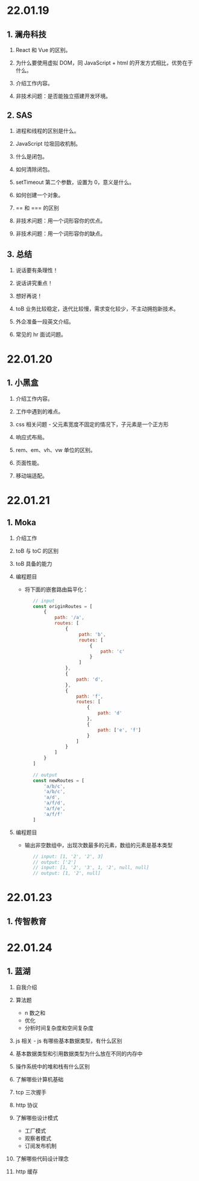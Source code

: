 # 22.01.19

## 1. 澜舟科技

1. React 和 Vue 的区别。

2. 为什么要使用虚拟 DOM，同 JavaScript + html 的开发方式相比，优势在于什么。

3. 介绍工作内容。

4. 非技术问题：是否能独立搭建开发环境。

## 2. SAS

1. 进程和线程的区别是什么。

2. JavaScript 垃圾回收机制。

3. 什么是闭包。

4. 如何清除闭包。

5. setTimeout 第二个参数，设置为 0，意义是什么。

6. 如何创建一个对象。

7. == 和 === 的区别

8. 非技术问题：用一个词形容你的优点。

9. 非技术问题：用一个词形容你的缺点。

## 3. 总结

1. 说话要有条理性！

2. 说话讲究重点！

3. 想好再说！

4. toB 业务比较稳定，迭代比较慢，需求变化较少，不主动拥抱新技术。

5. 外企准备一段英文介绍。

6. 常见的 hr 面试问题。

# 22.01.20

## 1. 小黑盒

1. 介绍工作内容。

2. 工作中遇到的难点。

3. css 相关问题 - 父元素宽度不固定的情况下，子元素是一个正方形

4. 响应式布局。

5. rem、em、vh、vw 单位的区别。

6. 页面性能。

7. 移动端适配。

# 22.01.21

## 1. Moka

1. 介绍工作

2. toB 与 toC 的区别

3. toB 具备的能力

4. 编程题目
   - 将下面的嵌套路由扁平化：
     ```js
        // input
        const originRoutes = [
            {
                path: '/a',
                routes: [
                    {
                         path: 'b',
                         routes: [
                             {
                                 path: 'c'
                             }    
                         ]
                    },
                    {
                        path: 'd',
                    },
                    {
                        path: 'f',
                        routes: [
                            {
                                path: 'd'
                            },
                            {
                                path: ['e', 'f']
                            }
                        ]
                    }
                ]
            }
        ]
        
        // output
        const newRoutes = [
            'a/b/c',
            'a/b/c',
            'a/d',
            'a/f/d',
            'a/f/e',
            'a/f/f'
        ]
     ```

5. 编程题目
   - 输出非空数组中，出现次数最多的元素，数组的元素是基本类型
     ```js
        // input: [1, '2', '2', 3]
        // output: ['2']
        // input: [1, '2', '3', 1, '2', null, null]
        // output: [1, '2', null]
     ```

# 22.01.23

## 1. 传智教育

# 22.01.24

## 1. 蓝湖

1. 自我介绍

2. 算法题
   - n 数之和
   - 优化
   - 分析时间复杂度和空间复杂度

3. js 相关 - js 有哪些基本数据类型，有什么区别

4. 基本数据类型和引用数据类型为什么放在不同的内存中

5. 操作系统中的堆和栈有什么区别

6. 了解哪些计算机基础

7. tcp 三次握手

8. http 协议

9. 了解哪些设计模式
   - 工厂模式
   - 观察者模式
   - 订阅发布机制

10. 了解哪些代码设计理念

11. http 缓存
